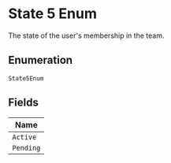
# State 5 Enum

The state of the user's membership in the team.

## Enumeration

`State5Enum`

## Fields

| Name |
|  --- |
| `Active` |
| `Pending` |

